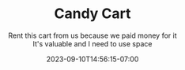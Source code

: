 ---
draft: false
date: 2023-09-10T14:56:15-07:00
url: /
title: "Candy Cart"
subtitle: |
  Rent this cart from us because we paid money for it  
  It's valuable and I need to use space
hero:
  image:
    url: https://filedn.com/l5SzCXYrh91L7rbnO6WkPgF/HRraBa3oIoKUk4klDdq7/images/generic/Online%20Shopping.svg
    alt:
images:
  - url: https://dummyimage.com/600x360
    subtitle: hi there
    title: more content
    text: |
      how are you I'm awesome I hope you enjoy thi day of full amounts of content
  - url: https://dummyimage.com/600x360
  - url: https://dummyimage.com/600x360
steps:
  image:
    url: https://dummyimage.com/600x360
    alt:
  steps:
  - text: Book your event with us
    icon: user-plus
  - text: We'll contact you to finalize any details
    icon: mail
  - text: We deliver and setup
    icon: arrow-right
  - text: Party!
    icon: users
  - text: We'll come and pick it up
    icon: check
pricing:
  title: No frills to all the extras
  subtitle: "Why not"
  options:
    - name: Just the cart
      subtitle: limba alpha ok telephone
      type: basic
      price: 100
      price_per: h
      features:
        - Delivery & Setup
    - name: Dessert Cart
      subtitle: Heyo
      type: themed
      price: 100
      price_per: h
      features:
        - Just the Cart Plus +
        - Dessert cart trays
---